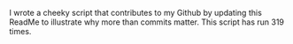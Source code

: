 I wrote a cheeky script that contributes to my Github by updating this ReadMe to illustrate why more than commits matter. This script has run 319 times.